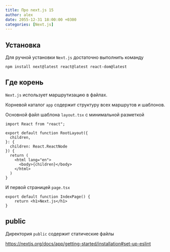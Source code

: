 ```yaml
---
title: Про next.js 15
author: alex
date: 2055-12-31 18:00:00 +0300
categories: [Next.js]
---
```


## Установка

Для ручной установки `Next.js` достаточно выполнить команду

````shell
npm install next@latest react@latest react-dom@latest
````

## Где корень

`Next.js` использует маршрутизацию в файлах. 

Корневой каталог `app` содержит структуру всех маршрутов и шаблонов.

Основной файл шаблона `layout.tsx` с минимальной разметкой

````tsx
import React from "react";

export default function RootLayout({
  children,
}: {
  children: React.ReactNode
}) {
  return (
    <html lang="en">
      <body>{children}</body>
    </html>
  )
}
````

И первой страницей `page.tsx`

````tsx
export default function IndexPage() {
    return <h1>Next.js</h1>
}
````

## public

Директория `public` содержит статические файлы


https://nextjs.org/docs/app/getting-started/installation#set-up-eslint
